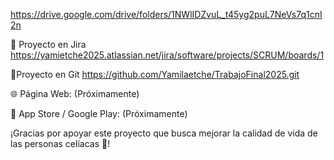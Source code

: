 

https://drive.google.com/drive/folders/1NWlIDZvuL_t45yg2puL7NeVs7q1cnI2n

🔗 Proyecto en Jira
https://yamietche2025.atlassian.net/jira/software/projects/SCRUM/boards/1


🔗Proyecto en Git
https://github.com/Yamilaetche/TrabajoFinal2025.git

🌐 Página Web: (Próximamente)

📱 App Store / Google Play: (Próximamente) 

¡Gracias por apoyar este proyecto que busca mejorar la calidad de vida de las personas celíacas 💚!


